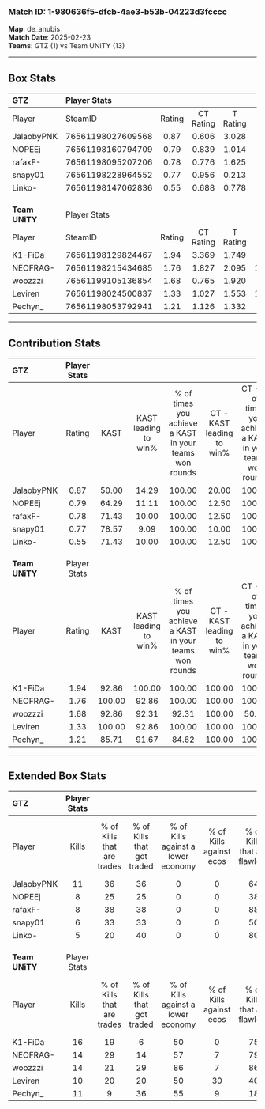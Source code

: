 ### Match ID: 1-980636f5-dfcb-4ae3-b53b-04223d3fcccc  
**Map**: de_anubis  
**Match Date**: 2025-02-23  
**Teams**: GTZ (1) vs Team UNiTY (13)  

---  

## Box Stats  

| **GTZ**        | Player Stats      |        |           |          |        |       |       |         |        |      |     |
| :- | :- | :-: | :-: | :-: | :-: | :-: | :-: | :-: | :-: | :-: | :-: |
| Player         | SteamID           | Rating | CT Rating | T Rating |  KAST  |  ADR  | Kills | Assists | Deaths | K/D  | HS% |
| JalaobyPNK     | 76561198027609568 |  0.87  |   0.606   |  3.028   | 50.00  | 87.7  |  11   |    3    |   14   | 0.79 | 63  |
| NOPEEj         | 76561198160794709 |  0.79  |   0.839   |  1.014   | 64.29  | 62.1  |   8   |    3    |   12   | 0.67 | 37  |
| rafaxF-        | 76561198095207206 |  0.78  |   0.776   |  1.625   | 71.43  | 58.4  |   8   |    2    |   13   | 0.62 | 37  |
| snapy01        | 76561198228964552 |  0.77  |   0.956   |  0.213   | 78.57  | 79.5  |   6   |    6    |   14   | 0.43 | 100 |
| Linko-         | 76561198147062836 |  0.55  |   0.688   |  0.778   | 71.43  | 36.4  |   5   |    5    |   13   | 0.38 | 40  |
|                |                   |        |           |          |        |       |       |         |        |      |     |
|                |                   |        |           |          |        |       |       |         |        |      |     |
|                |                   |        |           |          |        |       |       |         |        |      |     |
| **Team UNiTY** | Player Stats      |        |           |          |        |       |       |         |        |      |     |
| Player         | SteamID           | Rating | CT Rating | T Rating |  KAST  |  ADR  | Kills | Assists | Deaths | K/D  | HS% |
| K1-FiDa        | 76561198129824467 |  1.94  |   3.369   |  1.749   | 92.86  | 94.1  |  16   |    4    |   3    | 5.33 | 31  |
| NEOFRAG-       | 76561198215434685 |  1.76  |   1.827   |  2.095   | 100.00 | 110.7 |  14   |    3    |   7    | 2.00 | 57  |
| woozzzi        | 76561199105136854 |  1.68  |   0.765   |  1.920   | 92.86  | 101.9 |  14   |    2    |   7    | 2.00 | 21  |
| Leviren        | 76561198024500837 |  1.33  |   1.027   |  1.553   | 100.00 | 74.3  |  10   |    3    |   9    | 1.11 | 40  |
| Pechyn_        | 76561198053792941 |  1.21  |   1.126   |  1.332   | 85.71  | 94.9  |  11   |    5    |   13   | 0.85 | 45  |
---  

## Contribution Stats  

| **GTZ**        | Player Stats |        |                      |                                                        |                           |                                                             |                          |                                                            |
| :- | :-: | :-: | :-: | :-: | :-: | :-: | :-: | :-: |
| Player         |    Rating    |  KAST  | KAST leading to win% | % of times you achieve a KAST in your teams won rounds | CT - KAST leading to win% | CT - % of times you achieve a KAST in your teams won rounds | T - KAST leading to win% | T - % of times you achieve a KAST in your teams won rounds |
| JalaobyPNK     |     0.87     | 50.00  |        14.29         |                         100.00                         |           20.00           |                           100.00                            |           0.00           |                            0.00                            |
| NOPEEj         |     0.79     | 64.29  |        11.11         |                         100.00                         |           12.50           |                           100.00                            |           0.00           |                            0.00                            |
| rafaxF-        |     0.78     | 71.43  |        10.00         |                         100.00                         |           12.50           |                           100.00                            |           0.00           |                            0.00                            |
| snapy01        |     0.77     | 78.57  |         9.09         |                         100.00                         |           10.00           |                           100.00                            |           0.00           |                            0.00                            |
| Linko-         |     0.55     | 71.43  |        10.00         |                         100.00                         |           12.50           |                           100.00                            |           0.00           |                            0.00                            |
|                |              |        |                      |                                                        |                           |                                                             |                          |                                                            |
|                |              |        |                      |                                                        |                           |                                                             |                          |                                                            |
|                |              |        |                      |                                                        |                           |                                                             |                          |                                                            |
| **Team UNiTY** | Player Stats |        |                      |                                                        |                           |                                                             |                          |                                                            |
| Player         |    Rating    |  KAST  | KAST leading to win% | % of times you achieve a KAST in your teams won rounds | CT - KAST leading to win% | CT - % of times you achieve a KAST in your teams won rounds | T - KAST leading to win% | T - % of times you achieve a KAST in your teams won rounds |
| K1-FiDa        |     1.94     | 92.86  |        100.00        |                         100.00                         |          100.00           |                           100.00                            |          100.00          |                           100.00                           |
| NEOFRAG-       |     1.76     | 100.00 |        92.86         |                         100.00                         |          100.00           |                           100.00                            |          91.67           |                           100.00                           |
| woozzzi        |     1.68     | 92.86  |        92.31         |                         92.31                          |          100.00           |                            50.00                            |          91.67           |                           100.00                           |
| Leviren        |     1.33     | 100.00 |        92.86         |                         100.00                         |          100.00           |                           100.00                            |          91.67           |                           100.00                           |
| Pechyn_        |     1.21     | 85.71  |        91.67         |                         84.62                          |          100.00           |                           100.00                            |          90.00           |                           81.82                            |
---  

## Extended Box Stats  

| **GTZ**        | Player Stats |                            |                            |                                    |                         |                              |                                 |        |                             |                                     |                          |                               |                            |
| :- | :-: | :-: | :-: | :-: | :-: | :-: | :-: | :-: | :-: | :-: | :-: | :-: | :-: |
| Player         |    Kills     | % of Kills that are trades | % of Kills that got traded | % of Kills against a lower economy | % of Kills against ecos | % of Kills that are flawless | % of Kills that are close duels | Deaths | % of Deaths that get traded | % of Deaths against a lower economy | % of Deaths against ecos | % of Deaths that are flawless | % of Deaths that are close |
| JalaobyPNK     |      11      |             36             |             36             |                 0                  |            0            |              64              |                0                |   14   |             14              |                  0                  |            0             |              64               |             14             |
| NOPEEj         |      8       |             25             |             25             |                 0                  |            0            |              38              |               13                |   12   |             17              |                  0                  |            0             |              58               |             8              |
| rafaxF-        |      8       |             38             |             38             |                 0                  |            0            |              88              |               13                |   13   |             23              |                  0                  |            0             |              69               |             15             |
| snapy01        |      6       |             33             |             33             |                 0                  |            0            |              50              |                0                |   14   |             14              |                  0                  |            0             |              43               |             7              |
| Linko-         |      5       |             20             |             40             |                 0                  |            0            |              80              |                0                |   13   |             31              |                  0                  |            0             |              69               |             8              |
|                |              |                            |                            |                                    |                         |                              |                                 |        |                             |                                     |                          |                               |                            |
|                |              |                            |                            |                                    |                         |                              |                                 |        |                             |                                     |                          |                               |                            |
|                |              |                            |                            |                                    |                         |                              |                                 |        |                             |                                     |                          |                               |                            |
| **Team UNiTY** | Player Stats |                            |                            |                                    |                         |                              |                                 |        |                             |                                     |                          |                               |                            |
| Player         |    Kills     | % of Kills that are trades | % of Kills that got traded | % of Kills against a lower economy | % of Kills against ecos | % of Kills that are flawless | % of Kills that are close duels | Deaths | % of Deaths that get traded | % of Deaths against a lower economy | % of Deaths against ecos | % of Deaths that are flawless | % of Deaths that are close |
| K1-FiDa        |      16      |             19             |             6              |                 50                 |            0            |              75              |                6                |   3    |             33              |                 67                  |            0             |              33               |             0              |
| NEOFRAG-       |      14      |             29             |             14             |                 57                 |            7            |              79              |                7                |   7    |             57              |                 57                  |            0             |              71               |             0              |
| woozzzi        |      14      |             21             |             29             |                 86                 |            7            |              86              |               14                |   7    |             29              |                 71                  |            0             |              86               |             0              |
| Leviren        |      10      |             20             |             20             |                 50                 |           30            |              40              |                0                |   9    |             44              |                 56                  |            0             |              67               |             0              |
| Pechyn_        |      11      |             9              |             36             |                 55                 |            9            |              18              |               27                |   13   |             15              |                 54                  |            0             |              54               |             15             |
